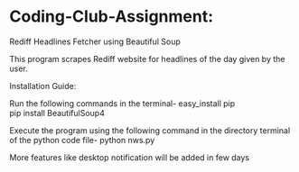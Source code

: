 # Coding-Club-Assignment:
Rediff Headlines Fetcher using Beautiful Soup

This program scrapes Rediff website for headlines of the day given by the user.

Installation Guide:

Run the following commands in the terminal-
easy_install pip  
pip install BeautifulSoup4

Execute the program using the following command in the directory terminal of the python code file-
python nws.py

More features like desktop notification will be added in few days
